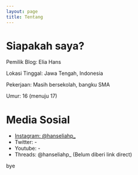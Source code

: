 ```yaml
---
layout: page
title: Tentang
---
```


# Siapakah saya?

Pemilik Blog: Elia Hans

Lokasi Tinggal: Jawa Tengah, Indonesia

Pekerjaan: Masih bersekolah, bangku SMA

Umur: 16 (menuju 17)

# Media Sosial
- [Instagram: @hanseliahp_](https://www.instagram.com/hanseliahp_/)
- Twitter: -
- Youtube: -
- Threads: @hanseliahp_ (Belum diberi link direct)

bye